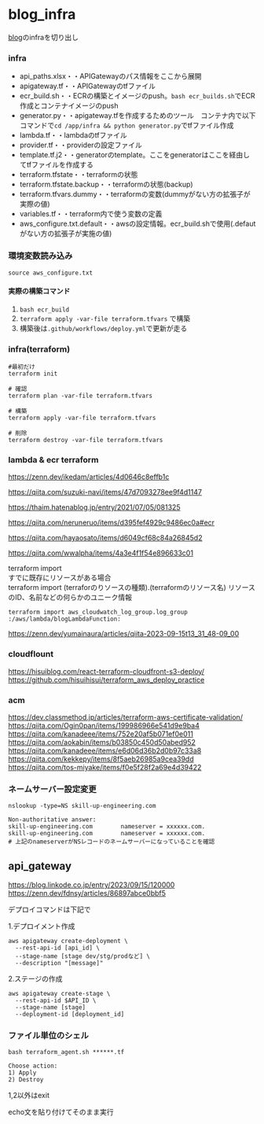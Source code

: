 # blog_infra

[blog](https://github.com/umanari145/blog)のinfraを切り出し

### infra
- api_paths.xlsx・・APIGatewayのパス情報をここから展開
- apigateway.tf・・APIGatewayのtfファイル
- ecr_build.sh・・ECRの構築とイメージのpush。`bash ecr_builds.sh`でECR作成とコンテナイメージのpush
- generator.py・・apigateway.tfを作成するためのツール　コンテナ内で以下コマンドで`cd /app/infra && python generator.py`でtfファイル作成
- lambda.tf・・lambdaのtfファイル
- provider.tf・・providerの設定ファイル
- template.tf.j2・・generatorのtemplate。ここをgeneratorはここを経由してtfファイルを作成する
- terraform.tfstate・・terraformの状態 
- terraform.tfstate.backup・・terraformの状態(backup)
- terraform.tfvars.dummy・・terraformの変数(dummyがない方の拡張子が実際の値)
- variables.tf・・terraform内で使う変数の定義
- aws_configure.txt.default・・awsの設定情報。ecr_build.shで使用(.defautがない方の拡張子が実施の値)

### 環境変数読み込み
```
source aws_configure.txt
```

#### 実際の構築コマンド

1. `bash ecr_build`
2. `terraform apply -var-file terraform.tfvars` で構築
3. 構築後は`.github/workflows/deploy.yml`で更新が走る

### infra(terraform)

```
#最初だけ
terraform init

# 確認
terraform plan -var-file terraform.tfvars

# 構築
terraform apply -var-file terraform.tfvars

# 削除
terraform destroy -var-file terraform.tfvars
```

### lambda & ecr terraform
 
https://zenn.dev/ikedam/articles/4d0646c8effb1c

https://qiita.com/suzuki-navi/items/47d7093278ee9f4d1147

https://thaim.hatenablog.jp/entry/2021/07/05/081325

https://qiita.com/neruneruo/items/d395fef4929c9486ec0a#ecr

https://qiita.com/hayaosato/items/d6049cf68c84a26845d2

https://qiita.com/wwalpha/items/4a3e4f1f54e896633c01



terraform import<br>
すでに既存にリソースがある場合<br>
terraform import (terraforのりソースの種類).(terraformのリソース名) リソースのID、名前などの何らかのユニーク情報
```
terraform import aws_cloudwatch_log_group.log_group :/aws/lambda/blogLambdaFunction:
```
https://zenn.dev/yumainaura/articles/qiita-2023-09-15t13_31_48-09_00

### cloudflount
https://hisuiblog.com/react-terraform-cloudfront-s3-deploy/<br>
https://github.com/hisuihisui/terraform_aws_deploy_practice

### acm
https://dev.classmethod.jp/articles/terraform-aws-certificate-validation/<br>
https://qiita.com/Ogin0pan/items/199986966e541d9e9ba4<br>
https://qiita.com/kanadeee/items/752e20af5b071ef0e011<br>
https://qiita.com/aokabin/items/b03850c450d50abed952<br>
https://qiita.com/kanadeee/items/e6d06d36b2d0b97c33a8<br>
https://qiita.com/kekkepy/items/8f5aeb26985a9cea39dd<br>
https://qiita.com/tos-miyake/items/f0e5f28f2a69e4d39422

### ネームサーバー設定変更
```
nslookup -type=NS skill-up-engineering.com

Non-authoritative answer:
skill-up-engineering.com        nameserver = xxxxxx.com.
skill-up-engineering.com        nameserver = xxxxxx.com.
# 上記のnameserverがNSレコードのネームサーバーになっていることを確認
```

## api_gateway

https://blog.linkode.co.jp/entry/2023/09/15/120000<br>
https://zenn.dev/fdnsy/articles/86897abce0bbf5


デプロイコマンドは下記で

1.デプロイメント作成
```
aws apigateway create-deployment \
  --rest-api-id [api_id] \
  --stage-name [stage dev/stg/prodなど] \
  --description "[message]"
```

2.ステージの作成
```
aws apigateway create-stage \
  --rest-api-id $API_ID \
  --stage-name [stage] 
  --deployment-id [deployment_id]
```

### ファイル単位のシェル
`bash terraform_agent.sh ******.tf`

```
Choose action:
1) Apply
2) Destroy
```
1,2以外はexit

echo文を貼り付けてそのまま実行